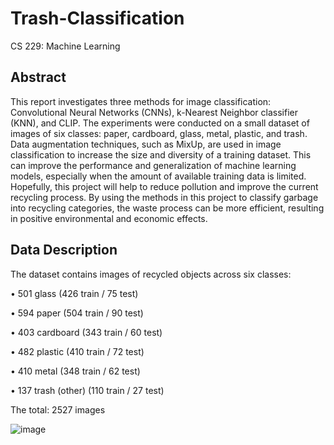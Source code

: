 # Trash-Classification
CS 229: Machine Learning

## Abstract
This report investigates three methods for image classification: Convolutional Neural Networks (CNNs), k-Nearest Neighbor classifier (KNN), and CLIP. The experiments were conducted on a small dataset of images of six classes: paper, cardboard, glass, metal, plastic, and trash. Data augmentation techniques, such as MixUp, are used in image classification to increase the size and diversity of a training dataset. This can improve the performance and generalization of machine learning models, especially when the amount of available training data is limited. Hopefully, this project will help to reduce pollution and improve the current recycling process. By using the methods in this project to classify garbage into recycling categories, the waste process can be more efficient, resulting in positive environmental and economic effects.

## Data Description
The dataset contains images of recycled objects across six classes:

• 501 glass (426 train / 75 test)

• 594 paper (504 train / 90 test)

• 403 cardboard (343 train / 60 test)

• 482 plastic (410 train / 72 test)

• 410 metal (348 train / 62 test)

• 137 trash (other) (110 train / 27 test)

The total: 2527 images

![image](https://github.com/Mohammed-AlSaleem/Trash-Classification/assets/129967291/267eb181-74e5-4cc6-9876-39cd27915f88)

